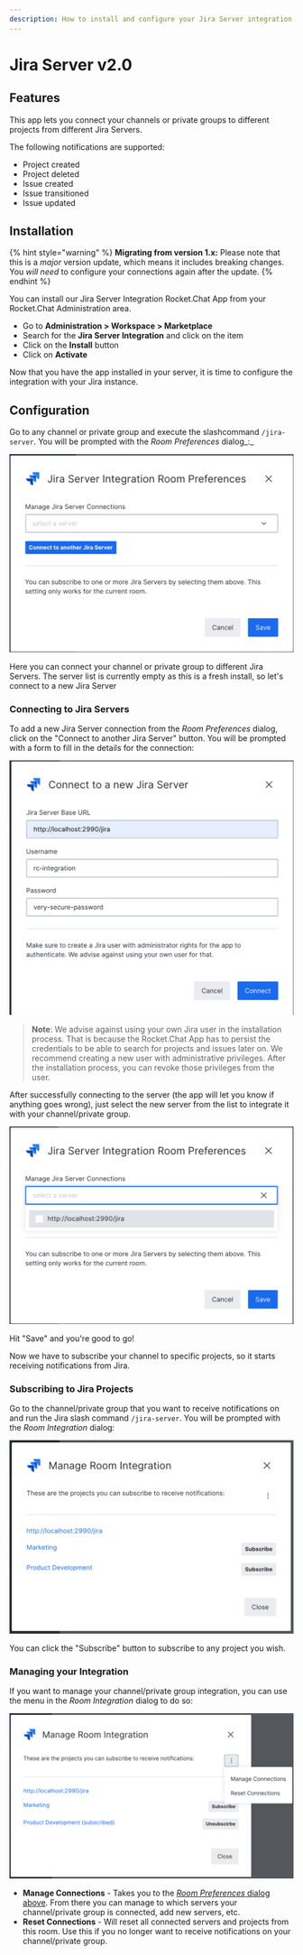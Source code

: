 ```yaml
---
description: How to install and configure your Jira Server integration with Rocket.Chat
---
```


# Jira Server v2.0

## Features

This app lets you connect your channels or private groups to different projects from different Jira Servers.

The following notifications are supported:

* Project created
* Project deleted
* Issue created
* Issue transitioned
* Issue updated

## Installation

{% hint style="warning" %}
**Migrating from version 1.x:** Please note that this is a _major_ version update, which means it includes breaking changes. You _will need_ to configure your connections again after the update.
{% endhint %}

You can install our Jira Server Integration Rocket.Chat App from your Rocket.Chat Administration area.

* Go to **Administration > Workspace > Marketplace**
* Search for the **Jira Server Integration** and click on the item
* Click on the **Install** button
* Click on **Activate**

Now that you have the app installed in your server, it is time to configure the integration with your Jira instance.

## Configuration

Go to any channel or private group and execute the slashcommand `/jira-server`. You will be prompted with the _Room Preferences_ dialog\_:\_

![Room Preferences dialog](<../../../.gitbook/assets/image (5) (1).png>)

Here you can connect your channel or private group to different Jira Servers. The server list is currently empty as this is a fresh install, so let's connect to a new Jira Server

### Connecting to Jira Servers

To add a new Jira Server connection from the _Room Preferences_ dialog, click on the "Connect to another Jira Server" button. You will be prompted with a form to fill in the details for the connection:

![New Jira Server form](<../../../.gitbook/assets/image (7) (1).png>)

> **Note**: We advise against using your own Jira user in the installation process. That is because the Rocket.Chat App has to persist the credentials to be able to search for projects and issues later on. We recommend creating a new user with administrative privileges. After the installation process, you can revoke those privileges from the user.

After successfully connecting to the server (the app will let you know if anything goes wrong), just select the new server from the list to integrate it with your channel/private group.

![Select the new server to integrate with it](<../../../.gitbook/assets/image (8).png>)

Hit "Save" and you're good to go!

Now we have to subscribe your channel to specific projects, so it starts receiving notifications from Jira.

### Subscribing to Jira Projects

Go to the channel/private group that you want to receive notifications on and run the Jira slash command `/jira-server`. You will be prompted with the _Room Integration_ dialog:

![Room Integration dialog](<../../../.gitbook/assets/image (12).png>)

You can click the "Subscribe" button to subscribe to any project you wish.

### Managing your Integration

If you want to manage your channel/private group integration, you can use the menu in the _Room Integration_ dialog to do so:

![Room Integration dialog menu](<../../../.gitbook/assets/image (14) (1).png>)

* **Manage Connections** - Takes you to the [_Room Preferences_ dialog above](jira-server-v2.0.md#configuration). From there you can manage to which servers your channel/private group is connected, add new servers, etc.
* **Reset Connections** - Will reset all connected servers and projects from this room. Use this if you no longer want to receive notifications on your channel/private group.
